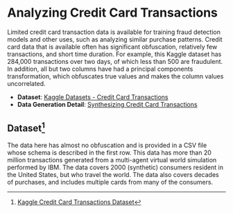 # Analyzing Credit Card Transactions

Limited credit card transaction data is available for training fraud detection models and other uses, such as analyzing similar purchase patterns. Credit card data that is available often has significant obfuscation, relatively few transactions, and short time duration. For example, this Kaggle dataset has 284,000 transactions over two days, of which less than 500 are fraudulent. In addition, all but two columns have had a principal components transformation, which obfuscates true values and makes the column values uncorrelated.

- **Dataset**: [Kaggle Datasets - Credit Card Transactions](https://www.kaggle.com/datasets/ealtman2019/credit-card-transactions)
- **Data Generation Detail**: [Synthesizing Credit Card Transactions](https://arxiv.org/abs/1910.03033)

## Dataset[^1]

The data here has almost no obfuscation and is provided in a CSV file whose schema is described in the first row. This data has more than 20 million transactions generated from a multi-agent virtual world simulation performed by IBM. The data covers 2000 (synthetic) consumers resident in the United States, but who travel the world. The data also covers decades of purchases, and includes multiple cards from many of the consumers.

[^1]: [Kaggle Credit Card Transactions Dataset](https://www.kaggle.com/datasets/ealtman2019/credit-card-transactions/)
